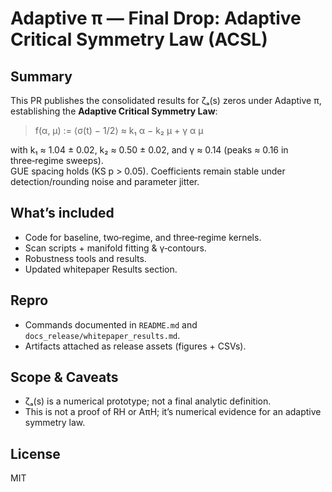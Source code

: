 # Adaptive π — Final Drop: Adaptive Critical Symmetry Law (ACSL)

## Summary
This PR publishes the consolidated results for ζₐ(s) zeros under Adaptive π, establishing the **Adaptive Critical Symmetry Law**:

> f(α, μ) := ⟨σ(t) − 1/2⟩ ≈ k₁ α − k₂ μ + γ α μ

with k₁ ≈ 1.04 ± 0.02, k₂ ≈ 0.50 ± 0.02, and γ ≈ 0.14 (peaks ≈ 0.16 in three‑regime sweeps).  
GUE spacing holds (KS p > 0.05). Coefficients remain stable under detection/rounding noise and parameter jitter.

## What’s included
- Code for baseline, two‑regime, and three‑regime kernels.
- Scan scripts + manifold fitting & γ‑contours.
- Robustness tools and results.
- Updated whitepaper Results section.

## Repro
- Commands documented in `README.md` and `docs_release/whitepaper_results.md`.
- Artifacts attached as release assets (figures + CSVs).

## Scope & Caveats
- ζₐ(s) is a numerical prototype; not a final analytic definition.
- This is not a proof of RH or AπH; it’s numerical evidence for an adaptive symmetry law.

## License
MIT
